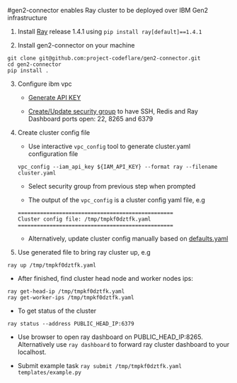 #gen2-connector enables Ray cluster to be deployed over IBM Gen2 infrastructure

1. Install [Ray](https://github.com/ray-project/ray) release 1.4.1 using `pip install ray[default]==1.4.1`

2. Install gen2-connector on your machine

```
git clone git@github.com:project-codeflare/gen2-connector.git
cd gen2-connector
pip install .
```

3. Configure ibm vpc
    * [Generate API KEY](https://www.ibm.com/docs/en/spectrumvirtualizecl/8.1.3?topic=installing-creating-api-key)

    * [Create/Update security group](https://cloud.ibm.com/docs/vpc?topic=vpc-configuring-the-security-group) to have SSH, Redis and Ray Dashboard ports open: 22, 8265 and 6379

4. Create cluster config file

    * Use interactive `vpc_config` tool to generate cluster.yaml configuration file
    ```
    vpc_config --iam_api_key ${IAM_API_KEY} --format ray --filename cluster.yaml
    ```
    
    * Select security group from previous step when prompted

    * The output of the `vpc_config` is a cluster config yaml file, e.g
    ```
    =================================================
    Cluster config file: /tmp/tmpkf0dztfk.yaml
    =================================================
    ```

    * Alternatively, update cluster config manually based on [defaults.yaml](templates/defaults.yaml)
    
6. Use generated file to bring ray cluster up, e.g

```ray up /tmp/tmpkf0dztfk.yaml```

* After finished, find cluster head node and worker nodes ips:

```
ray get-head-ip /tmp/tmpkf0dztfk.yaml
ray get-worker-ips /tmp/tmpkf0dztfk.yaml
```

* To get status of the cluster

```
ray status --address PUBLIC_HEAD_IP:6379
```

* Use browser to open ray dashboard on PUBLIC_HEAD_IP:8265. Alternatively use `ray dashboard` to forward ray cluster dashboard to your localhost. 

* Submit example task `ray submit /tmp/tmpkf0dztfk.yaml templates/example.py`

